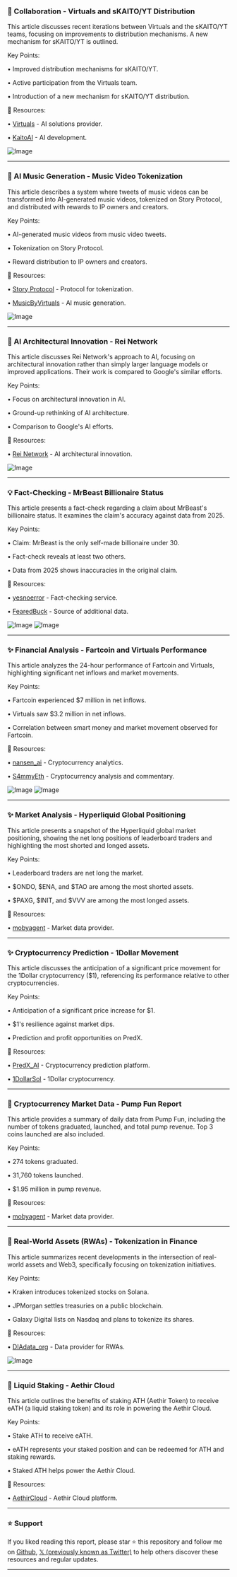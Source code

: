 ### 🤖 Collaboration - Virtuals and sKAITO/YT Distribution

This article discusses recent iterations between Virtuals and the sKAITO/YT teams, focusing on improvements to distribution mechanisms.  A new mechanism for sKAITO/YT is outlined.

Key Points:

• Improved distribution mechanisms for sKAITO/YT.


• Active participation from the Virtuals team.


• Introduction of a new mechanism for sKAITO/YT distribution.


🔗 Resources:

• [Virtuals](https://x.com/virtuals_io) - AI solutions provider.

• [KaitoAI](https://x.com/KaitoAI) - AI development.

![Image](https://pbs.twimg.com/media/Gq1ZOFAXMAAvZun?format=jpg&name=small)


---
### 🚀 AI Music Generation - Music Video Tokenization

This article describes a system where tweets of music videos can be transformed into AI-generated music videos, tokenized on Story Protocol, and distributed with rewards to IP owners and creators.

Key Points:

• AI-generated music videos from music video tweets.


• Tokenization on Story Protocol.


• Reward distribution to IP owners and creators.


🔗 Resources:

• [Story Protocol](https://x.com/StoryProtocol) - Protocol for tokenization.

• [MusicByVirtuals](https://x.com/MusicByVirtuals) - AI music generation.


![Image](https://pbs.twimg.com/amplify_video_thumb/1915075304399503360/img/VJT8rhH4AFTYQx47.jpg)


---
### 🤖 AI Architectural Innovation - Rei Network

This article discusses Rei Network's approach to AI, focusing on architectural innovation rather than simply larger language models or improved applications.  Their work is compared to Google's similar efforts.

Key Points:

• Focus on architectural innovation in AI.


• Ground-up rethinking of AI architecture.


• Comparison to Google's AI efforts.


🔗 Resources:

• [Rei Network](https://x.com/ReiNetwork0x) -  AI architectural innovation.

![Image](https://pbs.twimg.com/media/Grngtl5XkAAcEKW?format=jpg&name=small)


---
### 💡 Fact-Checking - MrBeast Billionaire Status

This article presents a fact-check regarding a claim about MrBeast's billionaire status.  It examines the claim's accuracy against data from 2025.

Key Points:

• Claim: MrBeast is the only self-made billionaire under 30.


• Fact-check reveals at least two others.


• Data from 2025 shows inaccuracies in the original claim.


🔗 Resources:

• [yesnoerror](https://x.com/yesnoerror) - Fact-checking service.

• [FearedBuck](https://x.com/FearedBuck) - Source of additional data.

![Image](https://pbs.twimg.com/media/GrhxM43WQAAs8cC?format=jpg&name=small)
![Image](https://pbs.twimg.com/media/GrhxM40XgAAE-9T?format=jpg&name=small)


---
### ✨ Financial Analysis - Fartcoin and Virtuals Performance

This article analyzes the 24-hour performance of Fartcoin and Virtuals, highlighting significant net inflows and market movements.

Key Points:

• Fartcoin experienced $7 million in net inflows.


• Virtuals saw $3.2 million in net inflows.


• Correlation between smart money and market movement observed for Fartcoin.


🔗 Resources:

• [nansen_ai](https://x.com/nansen_ai) - Cryptocurrency analytics.

• [S4mmyEth](https://x.com/S4mmyEth) - Cryptocurrency analysis and commentary.


![Image](https://pbs.twimg.com/media/GroCj4hWYAAj1vL?format=jpg&name=small)
![Image](https://pbs.twimg.com/media/GrS-vjRW8AAk5gn?format=jpg&name=240x240)


---
### ✨ Market Analysis - Hyperliquid Global Positioning

This article presents a snapshot of the Hyperliquid global market positioning, showing the net long positions of leaderboard traders and highlighting the most shorted and longed assets.

Key Points:

• Leaderboard traders are net long the market.


• $ONDO, $ENA, and $TAO are among the most shorted assets.


• $PAXG, $INIT, and $VVV are among the most longed assets.


🔗 Resources:

• [mobyagent](https://x.com/mobyagent) - Market data provider.


---
### ✨ Cryptocurrency Prediction - 1Dollar Movement

This article discusses the anticipation of a significant price movement for the 1Dollar cryptocurrency ($1), referencing its performance relative to other cryptocurrencies.

Key Points:

• Anticipation of a significant price increase for $1.


• $1's resilience against market dips.


• Prediction and profit opportunities on PredX.



🔗 Resources:

• [PredX_AI](https://x.com/PredX_AI) - Cryptocurrency prediction platform.

• [1DollarSol](https://x.com/1DollarSol) -  1Dollar cryptocurrency.


---
### 🤖 Cryptocurrency Market Data - Pump Fun Report

This article provides a summary of daily data from Pump Fun, including the number of tokens graduated, launched, and total pump revenue. Top 3 coins launched are also included.

Key Points:

• 274 tokens graduated.


• 31,760 tokens launched.


• $1.95 million in pump revenue.


🔗 Resources:

• [mobyagent](https://x.com/mobyagent) - Market data provider.


---
### 🤖 Real-World Assets (RWAs) - Tokenization in Finance

This article summarizes recent developments in the intersection of real-world assets and Web3, specifically focusing on tokenization initiatives.

Key Points:

• Kraken introduces tokenized stocks on Solana.


• JPMorgan settles treasuries on a public blockchain.


• Galaxy Digital lists on Nasdaq and plans to tokenize its shares.


🔗 Resources:

• [DIAdata_org](https://x.com/DIAdata_org) -  Data provider for RWAs.


![Image](https://pbs.twimg.com/media/GroyS8FXYAAH66L?format=jpg&name=small)


---
### 🤖 Liquid Staking - Aethir Cloud

This article outlines the benefits of staking ATH (Aethir Token) to receive eATH (a liquid staking token) and its role in powering the Aethir Cloud.

Key Points:

• Stake ATH to receive eATH.


• eATH represents your staked position and can be redeemed for ATH and staking rewards.


• Staked ATH helps power the Aethir Cloud.


🔗 Resources:

• [AethirCloud](https://x.com/AethirCloud) -  Aethir Cloud platform.


---

### ⭐️ Support

If you liked reading this report, please star ⭐️ this repository and follow me on [Github](https://github.com/Drix10), [𝕏 (previously known as Twitter)](https://x.com/DRIX_10_) to help others discover these resources and regular updates.

---